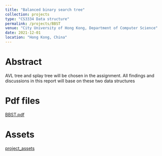 ```yaml
---
title: "Balanced binary search tree"
collection: projects
type: "CS3334 Data structure"
permalink: /projects/BBST
venue: "City University of Hong Kong, Department of Computer Science"
date: 2021-12-01
location: "Hong Kong, China"
---
```


Abstract
======
AVL tree and splay tree will be chosen in the assignment. All findings and discussions in this report will base on these two data structures

Pdf files
======
[BBST.pdf]()

Assets
======
[project_assets]()